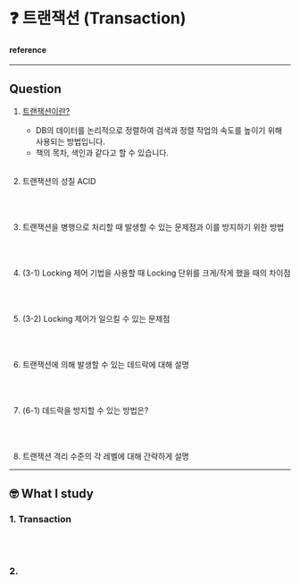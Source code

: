 # :question: 트랜잭션 (Transaction)

#### reference

<hr>

## Question
1. [트랜잭션이란?]()
   - DB의 데이터를 논리적으로 정렬하여 검색과 정렬 작업의 속도를 높이기 위해 사용되는 방법입니다.
   - 책의 목차, 색인과 같다고 할 수 있습니다.
<br><br/>

2. 트랜잭션의 성질 ACID

<br><br/>

3. 트랜잭션을 병행으로 처리할 때 발생할 수 있는 문제점과 이를 방지하기 위한 방법

<br><br/>

4. (3-1) Locking 제어 기법을 사용할 때 Locking 단위를 크게/작게 했을 때의 차이점

<br><br/>

5. (3-2) Locking 제어가 일으킬 수 있는 문제점

<br><br/>

6. 트랜잭션에 의해 발생할 수 있는 데드락에 대해 설명

<br><br/>

7. (6-1) 데드락을 방지할 수 있는 방법은?

<br><br/>

8. 트랜잭션 격리 수준의 각 레벨에 대해 간략하게 설명


<hr/>

## :nerd_face:	What I study
### 1. Transaction
<br><br/>

### 2. 
